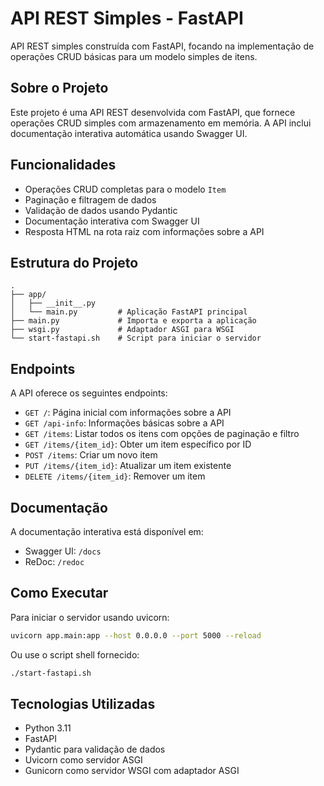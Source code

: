 # API REST Simples - FastAPI

API REST simples construída com FastAPI, focando na implementação de operações CRUD básicas para um modelo simples de itens.

## Sobre o Projeto

Este projeto é uma API REST desenvolvida com FastAPI, que fornece operações CRUD simples com armazenamento em memória. A API inclui documentação interativa automática usando Swagger UI.

## Funcionalidades

- Operações CRUD completas para o modelo `Item`
- Paginação e filtragem de dados
- Validação de dados usando Pydantic
- Documentação interativa com Swagger UI
- Resposta HTML na rota raiz com informações sobre a API

## Estrutura do Projeto

```
.
├── app/
│   ├── __init__.py
│   └── main.py         # Aplicação FastAPI principal
├── main.py             # Importa e exporta a aplicação
├── wsgi.py             # Adaptador ASGI para WSGI
└── start-fastapi.sh    # Script para iniciar o servidor
```

## Endpoints

A API oferece os seguintes endpoints:

- `GET /`: Página inicial com informações sobre a API
- `GET /api-info`: Informações básicas sobre a API
- `GET /items`: Listar todos os itens com opções de paginação e filtro
- `GET /items/{item_id}`: Obter um item específico por ID
- `POST /items`: Criar um novo item
- `PUT /items/{item_id}`: Atualizar um item existente
- `DELETE /items/{item_id}`: Remover um item

## Documentação

A documentação interativa está disponível em:

- Swagger UI: `/docs`
- ReDoc: `/redoc`

## Como Executar

Para iniciar o servidor usando uvicorn:

```bash
uvicorn app.main:app --host 0.0.0.0 --port 5000 --reload
```

Ou use o script shell fornecido:

```bash
./start-fastapi.sh
```

## Tecnologias Utilizadas

- Python 3.11
- FastAPI
- Pydantic para validação de dados
- Uvicorn como servidor ASGI
- Gunicorn como servidor WSGI com adaptador ASGI